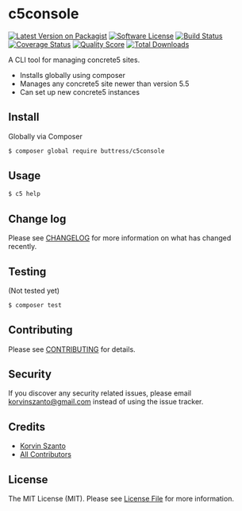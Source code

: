 # c5console

[![Latest Version on Packagist][ico-version]][link-packagist]
[![Software License][ico-license]](LICENSE.md)
[![Build Status][ico-travis]][link-travis]
[![Coverage Status][ico-scrutinizer]][link-scrutinizer]
[![Quality Score][ico-code-quality]][link-code-quality]
[![Total Downloads][ico-downloads]][link-downloads]

A CLI tool for managing concrete5 sites.

* Installs globally using composer
* Manages any concrete5 site newer than version 5.5
* Can set up new concrete5 instances

## Install

Globally via Composer

``` bash
$ composer global require buttress/c5console
```

## Usage

``` bash
$ c5 help
```

## Change log

Please see [CHANGELOG](CHANGELOG.md) for more information on what has changed recently.

## Testing

(Not tested yet)

``` bash
$ composer test
```

## Contributing

Please see [CONTRIBUTING](CONTRIBUTING.md) for details.

## Security

If you discover any security related issues, please email korvinszanto@gmail.com instead of using the issue tracker.

## Credits

- [Korvin Szanto][link-author]
- [All Contributors][link-contributors]

## License

The MIT License (MIT). Please see [License File](LICENSE.md) for more information.

[ico-version]: https://img.shields.io/packagist/v/buttress/c5console.svg?style=flat-square
[ico-license]: https://img.shields.io/badge/license-MIT-brightgreen.svg?style=flat-square
[ico-travis]: https://img.shields.io/travis/buttress/c5console/master.svg?style=flat-square
[ico-scrutinizer]: https://img.shields.io/scrutinizer/coverage/g/buttress/c5console.svg?style=flat-square
[ico-code-quality]: https://img.shields.io/scrutinizer/g/buttress/c5console.svg?style=flat-square
[ico-downloads]: https://img.shields.io/packagist/dt/buttress/c5console.svg?style=flat-square

[link-packagist]: https://packagist.org/packages/buttress/c5console
[link-travis]: https://travis-ci.org/buttress/c5console
[link-scrutinizer]: https://scrutinizer-ci.com/g/buttress/c5console/code-structure
[link-code-quality]: https://scrutinizer-ci.com/g/buttress/c5console
[link-downloads]: https://packagist.org/packages/buttress/c5console
[link-author]: https://github.com/korvinszanto
[link-contributors]: ../../contributors
